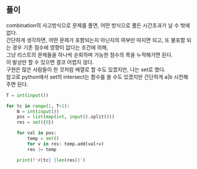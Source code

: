 ## 풀이

combination의 사고방식으로 문제를 풀면, 어떤 방식으로 풀든 시간초과가 날 수 밖에 없다.  
간단하게 생각하면, 어떤 문제가 포함되는지 아닌지의 여부만 따지면 되고, 또 불포함 되는 경우 기존 점수에 영향이 없다는 조건에 의해,  
그냥 리스트의 문제들을 하나씩 순회하며 가능한 점수의 폭을 누적해가면 된다.  
이 발상만 할 수 있으면 결코 어렵지 않다.  
구현은 많은 사람들이 한 것처럼 배열로 할 수도 있겠지만, 나는 set로 했다.  
참고로 python에서 set의 intersect는 함수를 쓸 수도 있겠지만 간단하게 a|b 시전해주면 된다.  

```python
T = int(input())

for tc in range(1, T+1):
    N = int(input())
    pos = list(map(int, input().split()))
    res = set({0})

    for val in pos:
        temp = set()
        for v in res: temp.add(val+v)
        res |= temp

    print(f'#{tc} {len(res)}')
```
